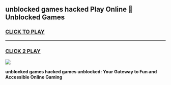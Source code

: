 
## unblocked games hacked Play Online 👋 Unblocked Games
<h3>
<a href="https://premium.freeplayer.one?title=unblocked_games_hacked&ref=19F">CLICK TO PLAY</a></h3>
<hr>

<h3>
<a href="https://premium.freeplayer.one?title=unblocked_games_hacked&ref=19F">CLICK 2 PLAY</a>
  
</h3>

<a href="https://premium.freeplayer.one?title=unblocked_games_hacked&ref=19F"><img src="https://clearcache.store/games.png"></a>


**unblocked games hacked games unblocked: Your Gateway to Fun and Accessible Online Gaming**
